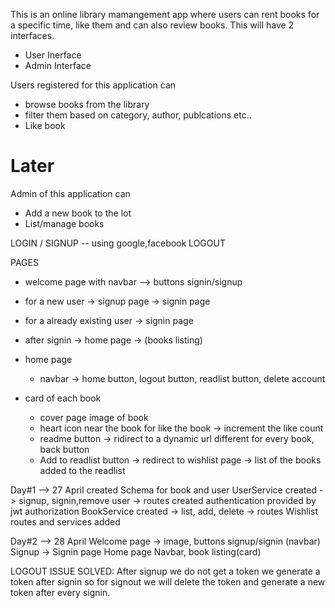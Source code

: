 This is an online library mamangement app where users can rent books for a specific time, like them and can also review books. This will have 2 interfaces.

- User Inerface
- Admin Interface

Users registered for this application can
- browse books from the library
- filter them based on category, author, publcations etc..
- Like book
<!-- - Review a book  -->
<!-- - Categorize the books according to the arrival time  -->
<!-- - Pay & Rent them for a specific duration -->

# Later
Admin of this application can
- Add a new book to the lot
- List/manage books
<!-- - Track rented books and their availability -->


LOGIN / SIGNUP -- using google,facebook
LOGOUT

PAGES 
- welcome page with navbar --> buttons signin/signup
- for a new user -> signup page -> signin page
- for a already existing user -> signin page
- after signin -> home page -> (books listing)

- home page
    - navbar -> home button, logout button, readlist button, delete account
        <!-- search button, filter book button, -->

- card of each book 
    - cover page image of book 
    - heart icon near the book for like the book -> increment the like count
    - readme button -> ridirect to a dynamic url different for every book, back button
    - Add to readlist button -> redirect to wishlist page -> list of the books added to the readlist

Day#1 --> 27 April
created Schema for book and user 
UserService created -> signup, signin,remove user -> routes created 
authentication provided by jwt authorization 
BookService created -> list, add, delete -> routes 
Wishlist routes and services added

Day#2 --> 28 April
Welcome page -> image, buttons signup/signin (navbar)
Signup -> Signin page 
Home page Navbar, book listing(card)

LOGOUT ISSUE SOLVED:
After signup we do not get a token we generate a token after signin so for signout we will delete the token and generate a new token after every signin.